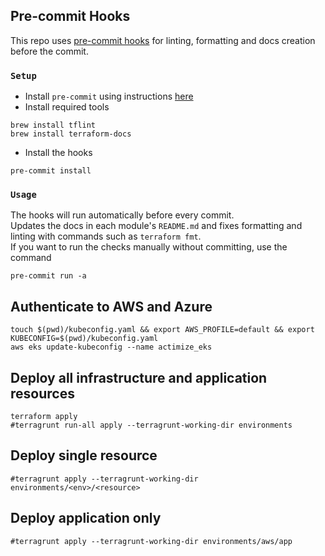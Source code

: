 ## Pre-commit Hooks

This repo uses [pre-commit hooks](https://pre-commit.com/) for linting, formatting and docs creation before the commit.

### `Setup`

- Install `pre-commit` using instructions [here](https://pre-commit.com/#installation)
- Install required tools

```shell
brew install tflint
brew install terraform-docs
```

- Install the hooks

```shell
pre-commit install
```

### `Usage`

The hooks will run automatically before every commit.  
Updates the docs in each module's `README.md` and fixes formatting and linting with commands such as `terraform fmt`.  
If you want to run the checks manually without committing, use the command

```shell
pre-commit run -a
```

## Authenticate to AWS and Azure

```shell
touch $(pwd)/kubeconfig.yaml && export AWS_PROFILE=default && export KUBECONFIG=$(pwd)/kubeconfig.yaml
aws eks update-kubeconfig --name actimize_eks
```

## Deploy all infrastructure and application resources

```shell
terraform apply
#terragrunt run-all apply --terragrunt-working-dir environments
```

## Deploy single resource

```shell
#terragrunt apply --terragrunt-working-dir environments/<env>/<resource>
```

## Deploy application only

```shell
#terragrunt apply --terragrunt-working-dir environments/aws/app
```
